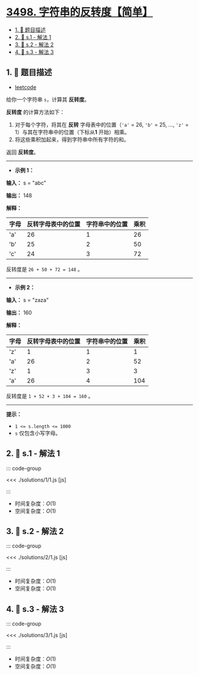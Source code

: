 # [3498. 字符串的反转度【简单】](https://github.com/tnotesjs/TNotes.leetcode/tree/main/notes/3498.%20%E5%AD%97%E7%AC%A6%E4%B8%B2%E7%9A%84%E5%8F%8D%E8%BD%AC%E5%BA%A6%E3%80%90%E7%AE%80%E5%8D%95%E3%80%91)

<!-- region:toc -->

- [1. 📝 题目描述](#1--题目描述)
- [2. 🎯 s.1 - 解法 1](#2--s1---解法-1)
- [3. 🎯 s.2 - 解法 2](#3--s2---解法-2)
- [4. 🎯 s.3 - 解法 3](#4--s3---解法-3)

<!-- endregion:toc -->

## 1. 📝 题目描述

- [leetcode](https://leetcode.cn/problems/reverse-degree-of-a-string/)

给你一个字符串 `s`，计算其 **反转度**。

**反转度** 的计算方法如下：

1. 对于每个字符，将其在 **反转** 字母表中的位置（`'a'` = 26, `'b'` = 25, ..., `'z'` = 1）与其在字符串中的位置（下标从**1** 开始）相乘。
2. 将这些乘积加起来，得到字符串中所有字符的和。

返回 **反转度**。

---

- **示例 1：**

**输入：** s = "abc"

**输出：** 148

**解释：**

| 字母 | 反转字母表中的位置 | 字符串中的位置 | 乘积 |
| ---- | ------------------ | -------------- | ---- |
| 'a'  | 26                 | 1              | 26   |
| 'b'  | 25                 | 2              | 50   |
| 'c'  | 24                 | 3              | 72   |

反转度是 `26 + 50 + 72 = 148` 。

---

- **示例 2：**

**输入：** s = "zaza"

**输出：** 160

**解释：**

| 字母 | 反转字母表中的位置 | 字符串中的位置 | 乘积 |
| ---- | ------------------ | -------------- | ---- |
| 'z'  | 1                  | 1              | 1    |
| 'a'  | 26                 | 2              | 52   |
| 'z'  | 1                  | 3              | 3    |
| 'a'  | 26                 | 4              | 104  |

反转度是 `1 + 52 + 3 + 104 = 160` 。

---

**提示：**

- `1 <= s.length <= 1000`
- `s` 仅包含小写字母。

## 2. 🎯 s.1 - 解法 1

::: code-group

<<< ./solutions/1/1.js [js]

:::

- 时间复杂度：$O(1)$
- 空间复杂度：$O(1)$

## 3. 🎯 s.2 - 解法 2

::: code-group

<<< ./solutions/2/1.js [js]

:::

- 时间复杂度：$O(1)$
- 空间复杂度：$O(1)$

## 4. 🎯 s.3 - 解法 3

::: code-group

<<< ./solutions/3/1.js [js]

:::

- 时间复杂度：$O(1)$
- 空间复杂度：$O(1)$
